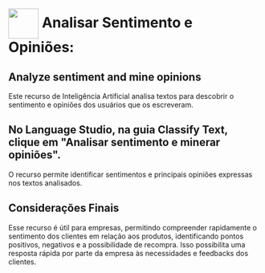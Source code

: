 <h1>
    <a href="https://www.dio.me/">
     <img align="center" width="60px" src="https://hermes.dio.me/lab_projects/badges/dc92e499-6ec6-4c82-af3f-00c40538ca80.png"></a>
    <span> 
Analisar Sentimento e Opiniões: </span>
</h1>

## Analyze sentiment and mine opinions
Este recurso de Inteligência Artificial analisa textos para descobrir o sentimento e opiniões dos usuários que os escreveram.
## No Language Studio, na guia Classify Text, clique em "Analisar sentimento e minerar opiniões".
O recurso permite identificar sentimentos e principais opiniões expressas nos textos analisados.

## Considerações Finais  

Esse recurso é útil para empresas, permitindo compreender rapidamente o sentimento dos clientes em relação aos produtos, identificando pontos positivos, negativos e a possibilidade de recompra. Isso possibilita uma resposta rápida por parte da empresa às necessidades e feedbacks dos clientes.








